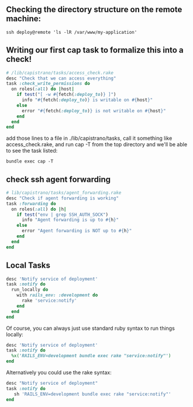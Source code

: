 Checking the directory structure on the remote machine:
---
```shell
ssh deploy@remote 'ls -lR /var/www/my-application'
```
Writing our first cap task to formalize this into a check!
---
```ruby
# /lib/capistrano/tasks/access_check.rake
desc "Check that we can access everything"
task :check_write_permissions do
  on roles(:all) do |host|
    if test("[ -w #{fetch(:deploy_to)} ]")
      info "#{fetch(:deploy_to)} is writable on #{host}"
    else
      error "#{fetch(:deploy_to)} is not writable on #{host}"
    end
  end
end
```
add those lines to a file in ./lib/capistrano/tasks, call it something like access_check.rake, and run cap -T from the top directory and we'll be able to see the task listed:

```
bundle exec cap -T
```

check ssh agent forwarding
---
```ruby
# lib/capistrano/tasks/agent_forwarding.rake
desc "Check if agent forwarding is working"
task :forwarding do
  on roles(:all) do |h|
    if test("env | grep SSH_AUTH_SOCK")
      info "Agent forwarding is up to #{h}"
    else
      error "Agent forwarding is NOT up to #{h}"
    end
  end
end
```

Local Tasks
---
```ruby
desc 'Notify service of deployment'
task :notify do
  run_locally do
    with rails_env: :development do
      rake 'service:notify'
    end
  end
end
```
Of course, you can always just use standard ruby syntax to run things locally:
```ruby
desc 'Notify service of deployment'
task :notify do
  %x('RAILS_ENV=development bundle exec rake "service:notify"')
end
```
Alternatively you could use the rake syntax:
```ruby
desc "Notify service of deployment"
task :notify do
   sh 'RAILS_ENV=development bundle exec rake "service:notify"'
end
```
